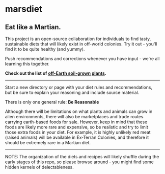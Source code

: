 # marsdiet
## Eat like a Martian.

This project is an open-source collaboration for individuals to find tasty, sustainable diets that will likely exist in off-world colonies.  Try it out - you'll find it to be quite healthy (and yummy).

Push recommendations and corrections whenever you have input - we're all learning this together.

**Check out the list of [off-Earth soil-grown plants](grown/plants.md).**

----------
Start a new directory or page with your diet rules and recommendations, but be sure to explain your reasoning and include source material.

There is only one general rule: **Be Reasonable**

Although there will be limitations on what plants and animals can grow in alien environments, there will also be marketplaces and trade routes carrying earth-based foods for sale.  However, keep in mind that these foods are likely more rare and expensive, so be realistic and try to limit those extra foods in your diet.  For example, it is highly unlikely red meat (raised animals) will be available in Ex-Terran Colonies, and therefore it should be extremely rare in a Martian diet.

----------

NOTE: The organization of the diets and recipes will likely shuffle during the early stages of this repo, so please browse around - you might find some hidden kernels of delectableness.
